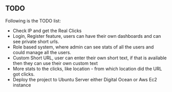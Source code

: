 ## TODO

Following is the TODO list:
- Check IP and get the Real Clicks
- Login, Register feature, users can have their own dashboards and can see private short urls.
- Role based system, where admin can see stats of all the users and could manage all the users.
- Custom Short URL, user can enter their own short text, if that is available then they can use their own custom text
- More stats to the clicks, like location - from which location did the URL got clicks.
- Deploy the project to Ubuntu Server either Digital Ocean or Aws Ec2 instance
